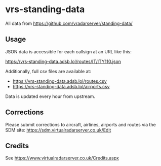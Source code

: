 # vrs-standing-data

All data from <https://github.com/vradarserver/standing-data/>

## Usage

JSON data is accessible for each callsign at an URL like this:

<https://vrs-standing-data.adsb.lol/routes/IT/ITY110.json>

Additionally, full csv files are available at:

- <https://vrs-standing-data.adsb.lol/routes.csv>
- <https://vrs-standing-data.adsb.lol/airports.csv>

Data is updated every hour from upstream.

## Corrections

Please submit corrections to aircraft, airlines, airports and routes via the SDM site: https://sdm.virtualradarserver.co.uk/Edit

## Credits

See <https://www.virtualradarserver.co.uk/Credits.aspx>

